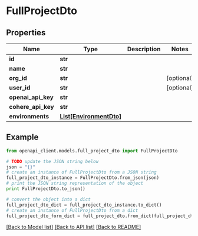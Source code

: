 # FullProjectDto


## Properties

Name | Type | Description | Notes
------------ | ------------- | ------------- | -------------
**id** | **str** |  | 
**name** | **str** |  | 
**org_id** | **str** |  | [optional] 
**user_id** | **str** |  | [optional] 
**openai_api_key** | **str** |  | 
**cohere_api_key** | **str** |  | 
**environments** | [**List[EnvironmentDto]**](EnvironmentDto.md) |  | 

## Example

```python
from openapi_client.models.full_project_dto import FullProjectDto

# TODO update the JSON string below
json = "{}"
# create an instance of FullProjectDto from a JSON string
full_project_dto_instance = FullProjectDto.from_json(json)
# print the JSON string representation of the object
print FullProjectDto.to_json()

# convert the object into a dict
full_project_dto_dict = full_project_dto_instance.to_dict()
# create an instance of FullProjectDto from a dict
full_project_dto_form_dict = full_project_dto.from_dict(full_project_dto_dict)
```
[[Back to Model list]](../README.md#documentation-for-models) [[Back to API list]](../README.md#documentation-for-api-endpoints) [[Back to README]](../README.md)


